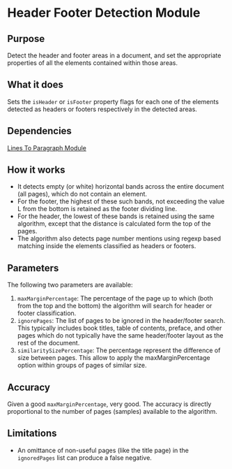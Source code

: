 # Header Footer Detection Module

## Purpose

Detect the header and footer areas in a document, and set the appropriate properties of all the elements contained within those areas.

## What it does

Sets the `isHeader` or `isFooter` property flags for each one of the elements detected as headers or footers respectively in the detected areas.

## Dependencies

[Lines To Paragraph Module](../LinesToParagraphModule/README.md)

## How it works

- It detects empty (or white) horizontal bands across the entire document (all pages), which do not contain an element.
- For the footer, the highest of these such bands, not exceeding the value L from the bottom is retained as the footer dividing line.
- For the header, the lowest of these bands is retained using the same algorithm, except that the distance is calculated form the top of the pages.
- The algorithm also detects page number mentions using regexp based matching inside the elements classified as headers or footers.

## Parameters

The following two parameters are available:

1. `maxMarginPercentage`: The percentage of the page up to which (both from the top and the bottom) the algorithm will search for header or footer classification.
2. `ignorePages`: The list of pages to be ignored in the header/footer search.
   This typically includes book titles, table of contents, preface, and other pages which do not typically have the same header/footer layout as the rest of the document.
3. `similaritySizePercentage`: The percentage represent the difference of size between pages. This allow to apply the maxMarginPercentage option within groups of pages of similar size. 

## Accuracy

Given a good `maxMarginPercentage`, very good.
The accuracy is directly proportional to the number of pages (samples) available to the algorithm.

## Limitations

- An omittance of non-useful pages (like the title page) in the `ignoredPages` list can produce a false negative.
